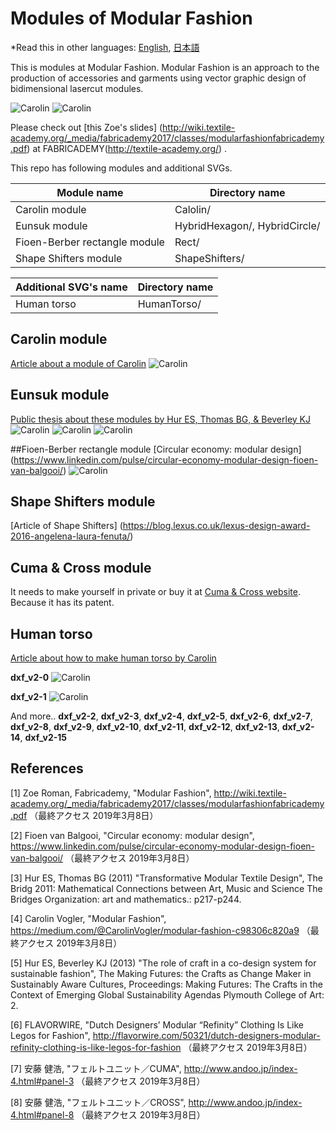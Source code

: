 # Modules of Modular Fashion
*Read this in other languages: [English](README.en.md), [日本語](README.md)

This is modules at Modular Fashion. Modular Fashion is an approach to the production of accessories and
garments using vector graphic design of bidimensional lasercut modules.

![Carolin](./images/modular_fashion_1.jpg)
![Carolin](./images/modular_fashion_2.jpg)

Please check out [this Zoe's slides] (http://wiki.textile-academy.org/_media/fabricademy2017/classes/modularfashionfabricademy.pdf) at FABRICADEMY(http://textile-academy.org/) .


This repo has following modules and additional SVGs.

| Module name  | Directory name |
|-------|-------|
| Carolin module                 | Calolin/  |
| Eunsuk module                  | HybridHexagon/, HybridCircle/  |
| Fioen-Berber rectangle module  | Rect/ |
| Shape Shifters module  | ShapeShifters/ |

| Additional SVG's name  | Directory name |
|-------|-------|
| Human torso                    | HumanTorso/ |


## Carolin module
[Article about a module of Carolin](https://medium.com/@CarolinVogler/modular-fashion-c98306c820a9)
![Carolin](./images/CarolinDescription.png)


## Eunsuk module
[Public thesis about these modules by Hur ES, Thomas BG, & Beverley KJ](https://archive.bridgesmathart.org/2011/bridges2011-217.pdf)
![Carolin](./images/HexagonDescription.png)
![Carolin](./images/HybridHexagon.png)
![Carolin](./images/HybridCircle.png)


##Fioen-Berber rectangle module
[Circular economy: modular design] (https://www.linkedin.com/pulse/circular-economy-modular-design-fioen-van-balgooi/)
![Carolin](./images/RectDescription.png)

## Shape Shifters module
[Article of Shape Shifters] (https://blog.lexus.co.uk/lexus-design-award-2016-angelena-laura-fenuta/)

## Cuma & Cross module
It needs to make yourself in private or buy it at [Cuma & Cross website](http://www.andoo.jp/index-4.html#panel-3). Because it has its patent.


## Human torso
[Article about how to make human torso by Carolin](https://medium.com/@CarolinVogler/fabricating-human-shapes-6854cb14aef7)

**dxf_v2-0**
![Carolin](./images/dxf_v2-0.png)

**dxf_v2-1**
![Carolin](./images/dxf_v2-1.png)

And more..
**dxf_v2-2**, **dxf_v2-3**, **dxf_v2-4**, **dxf_v2-5**, **dxf_v2-6**, **dxf_v2-7**, **dxf_v2-8**, **dxf_v2-9**, **dxf_v2-10**, **dxf_v2-11**, **dxf_v2-12**, **dxf_v2-13**, **dxf_v2-14**, **dxf_v2-15**


## References
[1] Zoe Roman, Fabricademy, "Modular Fashion", http://wiki.textile-academy.org/_media/fabricademy2017/classes/modularfashionfabricademy.pdf （最終アクセス 2019年3月8日）

[2] Fioen van Balgooi, "Circular economy: modular design", https://www.linkedin.com/pulse/circular-economy-modular-design-fioen-van-balgooi/ （最終アクセス 2019年3月8日）

[3] Hur ES, Thomas BG (2011) "Transformative Modular Textile Design", The Bridg 2011: Mathematical Connections between Art, Music and Science The Bridges Organization: art and mathematics.: p217-p244.

[4] Carolin Vogler, "Modular Fashion", https://medium.com/@CarolinVogler/modular-fashion-c98306c820a9 （最終アクセス 2019年3月8日）

[5] Hur ES, Beverley KJ (2013) "The role of craft in a co-design system for sustainable fashion", The Making Futures: the Crafts as Change Maker in Sustainably Aware Cultures, Proceedings: Making Futures: The Crafts in the Context of Emerging Global Sustainability Agendas Plymouth College of Art: 2.

[6] FLAVORWIRE, "Dutch Designers’ Modular “Refinity” Clothing Is Like Legos for Fashion", http://flavorwire.com/50321/dutch-designers-modular-refinity-clothing-is-like-legos-for-fashion （最終アクセス 2019年3月8日）

[7] 安藤 健浩, "フェルトユニット／CUMA", http://www.andoo.jp/index-4.html#panel-3 （最終アクセス 2019年3月8日）

[8] 安藤 健浩, "フェルトユニット／CROSS", http://www.andoo.jp/index-4.html#panel-8 （最終アクセス 2019年3月8日）

